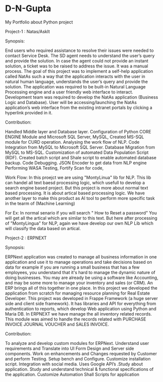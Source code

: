 # D-N-Gupta
My Portfolio about Python project 

Project-1 :  Natas/AskIt

Synopsis:	

End users who required assistance to resolve their issues were needed to contact Service Desk. The SD agent needs to understand the user’s query and provide the solution. In case the agent could not provide an instant solution, a ticket was to be raised to address the issue. It was a manual process. The goal of this project was to implement a self-help application called NatAs such a way that the application interacts with the user in natural human language, understands the user’s query and provide the solution. The application was required to be built-in Natural Language Processing engine and a user friendly web interface to interact. Development team was required to develop the NatAs application (Business Logic and Database). User will be accessing/launching the NatAs application’s web interface from the existing intranet portals by clicking a hyperlink provided in it. 

Contribution:
	
Handled Middle layer and Database layer. Configuration of Python CORE ENGINE Module and Microsoft SQL Server,
MySQL, Created MS-SQL module for CURD operation. Analysing the work flow of NLP. Code Integration from MySQL to Microsoft SQL Server.
Database Migration from MySQL to MS-SQL. Customization of automated Data Population Script (RDF). 
Created batch script and Shale script to enable automated database backup. Code Debugging.
JSON Encoder to get data from NLP engine Performing WASA Testing, Fortify Scan for code,

Work Flow: In this proejct we are using "MontyLinua" lib for NLP. This lib can handel all text baesd processing logic, which usefull to develop a search engine based project. But this project is more about normal text based processing. It is about artical based processing logic. We have another layer to make this product as AI tool to perform more specific task in the tearm of (Machine Learning)

For Ex: In normal senario if you will search " How to Reset a password"
You will get all the artical which are similar to this text. But here after processing of "MontyLingua" for NLP, again we have develop our own NLP Lib which will classify the data based on artical.  

Project-2 : ERPNEXT

Synopsis:

ERPNext application was created to manage all business information in one application and use it to manage operations and take decisions based on data for example if you are running a small business that has a few employees, you understand that it's hard to manage the dynamic nature of doing businesses. You may are already be using a software like Accounting, and may be some more to manage your inventory and sales (or CRM). An ERP brings all of this together in one place. In this project we developed the application from scratch for managing resource planning for Real Estate Developer. This project was developed in Frappe Framework (a huge server side and client side framework). It has libraries and API for everything from authentication to reports, which develop Web application using Python and Maria DB. In ERPNEXT we have manage the all inventory related records. This module was aimed to handle the records related with PURCHASE INVOICE JOURNAL VOUCHER and SALES INVOICE. 

Contribution:         
	
To analyze and develop custom modules for ERPNext. Understand user requirements and Translate into UI Form Design and Server side components. Work on enhancements and   Changes requested by Customer and perform Testing. Setup bench and Configure. Customize installation script. Integration with social media. Uses Google API’s .Study about application. Study and understand technical & functional specifications of the application. Customize Automation Shall Scripts for application 
